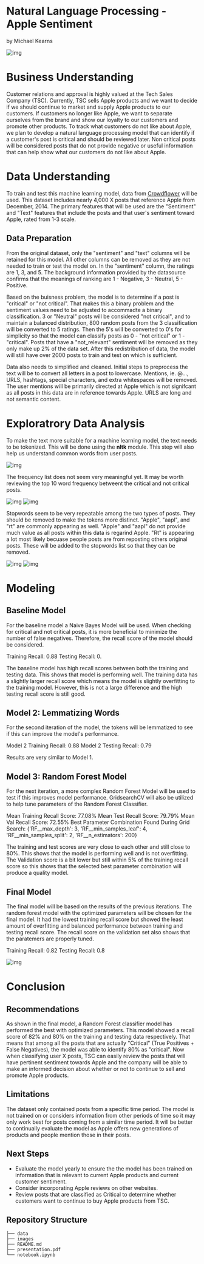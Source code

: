 # Natural Language Processing - Apple Sentiment
by Michael Kearns

![img](./images/apple1.jpg)

# Business Understanding

Customer relations and approval is highly valued at the Tech Sales Company (TSC). Currently, TSC sells Apple products and we want to decide if we should continue to market and supply Apple products to our customers. If customers no longer like Apple, we want to separate ourselves from the brand and show our loyalty to our customers and promote other products. To track what customers do not like about Apple, we plan to develop a natural language processing model that can identify if a customer's post is critical and should be reviewed later. Non critical posts will be considered posts that do not provide negative or useful information that can help show what our customers do not like about Apple. 

# Data Understanding

To train and test this machine learning model, data from [Crowdflower](https://www.kaggle.com/datasets/slythe/apple-twitter-sentiment-crowdflower) will be used. This dataset includes nearly 4,000 X posts that reference Apple from December, 2014. The primary features that will be used are the "Sentiment" and "Text" features that include the posts and that user's sentiment toward Apple, rated from 1-3 scale.

## Data Preparation

From the original dataset, only the "sentiment" and "text" columns will be retained for this model. All other columns can be removed as they are not needed to train or test the model on. In the "sentiment" column, the ratings are 1, 3, and 5. The background information provided by the datasource confirms that the meanings of ranking are 1 - Negative, 3 - Neutral, 5 - Positive.

Based on the buisness problem, the model is to determine if a post is "critical" or "not critical". That makes this a binary problem and the sentiment values need to be adjusted to accommadte a binary classification. 3 or "Neutral" posts will be considered "not critical", and to maintain a balanced distribution, 800 random posts from the 3 classification will be converted to 5 ratings. Then the 5's will be converted to 0's for simplicity so that the model can classify posts as 0 - "not critical" or 1 - "critical". Posts that have a "not_relevant" sentiment will be removed as they only make up 2% of the data set. After this redistribution of data, the model will still have over 2000 posts to train and test on which is sufficient.

Data also needs to simplified and cleaned. Initial steps to preprocess the text will be to convert all letters in a post to lowercase. Mentions, ie. @..., URLS, hashtags, special characters, and extra whitespaces will be removed. The user mentions will be primarily directed at Apple which is not signifcant as all posts in this data are in reference towards Apple. URLS are long and not semantic content.

# Exploratrory Data Analysis

To make the text more suitable for a machine learning model, the text needs to be tokenized. This will be done using the **nltk** module. This step will also help us understand common words from user posts.

![img](./images/df_10word_freq.png)

The frequency list does not seem very meaningful yet. It may be worth reviewing the top 10 word frequency betweent the critical and not critical posts.

![img](./images/df_10word_freq_rating0.png)
![img](./images/df_10word_freq_rating1.png)

Stopwords seem to be very repeatable among the two types of posts. They should be removed to make the tokens more distinct. "Apple", "aapl", and "rt" are commonly appearing as well. "Apple" and "aapl" do not provide much value as all posts within this data is regarind Apple. "Rt" is appearing a lot most likely becuase people posts are from reposting others original posts. These will be added to the stopwords list so that they can be removed.

![img](./images/df_10word_freq_rating0_stopwords.png)
![img](./images/df_10word_freq_rating1_stopwords.png)

# Modeling

## Baseline Model 

For the baseline model a Naive Bayes Model will be used. When checking for critical and not critical posts, it is more beneficial to minimize the number of false negatives. Therefore, the recall score of the model should be considered.

Training Recall:  0.88
Testing Recall:  0.

The baseline model has high recall scores between both the training and testing data. This shows that model is performing well. The training data has a slightly larger recall score which means the model is slightly overfitting to the training model. However, this is not a large difference and the high testing recall score is still good. 

## Model 2: Lemmatizing Words

For the second iteration of the model, the tokens will be lemmatized to see if this can improve the model's performance.

Model 2 Training Recall:  0.88
Model 2 Testing Recall:  0.79

Results are very similar to Model 1.

## Model 3: Random Forest Model

For the next iteration, a more complex Random Forest Model will be used to test if this improves model performance. GridsearchCV will also be utilized to help tune parameters of the Random Forest Classifier.

Mean Training Recall Score: 77.08%
Mean Test Recall Score: 79.79%
Mean Val Recall Score: 72.55%
Best Parameter Combination Found During Grid Search: {'RF__max_depth': 3, 'RF__min_samples_leaf': 4, 'RF__min_samples_split': 2, 'RF__n_estimators': 200}

The training and test scores are very close to each other and still close to 80%. This shows that the model is performing well and is not overfitting. The Validation score is a bit lower but still within 5% of the training recall score so this shows that the selected best parameter combination will produce a quality model.

## Final Model

The final model will be based on the results of the previous iterations. The random forest model with the optimized parameters will be chosen for the final model. It had the lowest training recall score but showed the least amount of overfitting and balanced performance between training and testing recall score. The recall score on the validation set also shows that the paratemers are properly tuned.

Training Recall:  0.82
Testing Recall:  0.8

![img](./images/confusion_matrix.png)

# Conclusion

## Recommendations

As shown in the final model, a Random Forest classifier model has performed the best with optimized parameters. This model showed a recall score of 82% and 80% on the training and testing data respectively. That means that among all the posts that are actually "Critical" (True Positives + False Negatives), the model was able to identify 80% as "critical". Now when classifying user X posts, TSC can easily review the posts that will have pertinent sentiment towards Apple and the company will be able to make an informed decision about whether or not to continue to sell and promote Apple products.

## Limitations

The dataset only contained posts from a specific time period. The model is not trained on or considers information from other periods of time so it may only work best for posts coming from a similar time period. It will be better to continually evaluate the model as Apple offers new generations of products and people mention those in their posts.


## Next Steps

* Evaluate the model yearly to ensure the the model has been trained on information that is relevant to current Apple products and current customer sentiment.
* Consider incorporating Apple reviews on other websites.
* Review posts that are classified as Critical to determine whether customers want to continue to buy Apple products from TSC.

## Repository Structure
```
├── data
├── images
├── README.md
├── presentation.pdf
└── notebook.ipynb
```
